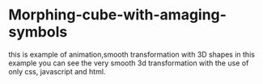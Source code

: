 # Morphing-cube-with-amaging-symbols
this is example of animation,smooth transformation with 3D shapes
in this example you can see the very smooth 3d transformation with the use of only css, javascript and html.
